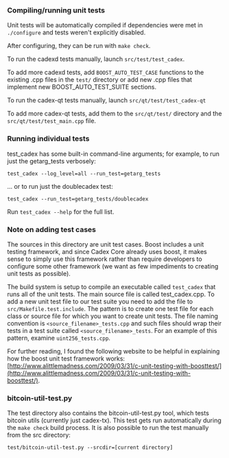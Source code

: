 ### Compiling/running unit tests

Unit tests will be automatically compiled if dependencies were met in `./configure`
and tests weren't explicitly disabled.

After configuring, they can be run with `make check`.

To run the cadexd tests manually, launch `src/test/test_cadex`.

To add more cadexd tests, add `BOOST_AUTO_TEST_CASE` functions to the existing
.cpp files in the `test/` directory or add new .cpp files that
implement new BOOST_AUTO_TEST_SUITE sections.

To run the cadex-qt tests manually, launch `src/qt/test/test_cadex-qt`

To add more cadex-qt tests, add them to the `src/qt/test/` directory and
the `src/qt/test/test_main.cpp` file.

### Running individual tests

test_cadex has some built-in command-line arguments; for
example, to run just the getarg_tests verbosely:

    test_cadex --log_level=all --run_test=getarg_tests

... or to run just the doublecadex test:

    test_cadex --run_test=getarg_tests/doublecadex

Run `test_cadex --help` for the full list.

### Note on adding test cases

The sources in this directory are unit test cases.  Boost includes a
unit testing framework, and since Cadex Core already uses boost, it makes
sense to simply use this framework rather than require developers to
configure some other framework (we want as few impediments to creating
unit tests as possible).

The build system is setup to compile an executable called `test_cadex`
that runs all of the unit tests.  The main source file is called
test_cadex.cpp. To add a new unit test file to our test suite you need 
to add the file to `src/Makefile.test.include`. The pattern is to create 
one test file for each class or source file for which you want to create 
unit tests.  The file naming convention is `<source_filename>_tests.cpp` 
and such files should wrap their tests in a test suite 
called `<source_filename>_tests`. For an example of this pattern, 
examine `uint256_tests.cpp`.

For further reading, I found the following website to be helpful in
explaining how the boost unit test framework works:
[http://www.alittlemadness.com/2009/03/31/c-unit-testing-with-boosttest/](http://www.alittlemadness.com/2009/03/31/c-unit-testing-with-boosttest/).

### bitcoin-util-test.py

The test directory also contains the bitcoin-util-test.py tool, which tests bitcoin utils (currently just cadex-tx). This test gets run automatically during the `make check` build process. It is also possible to run the test manually from the src directory:

```
test/bitcoin-util-test.py --srcdir=[current directory]

```